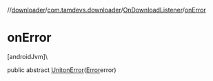 //[downloader](../../../index.md)/[com.tamdevs.downloader](../index.md)/[OnDownloadListener](index.md)/[onError](on-error.md)

# onError

[androidJvm]\

public abstract [Unit](https://kotlinlang.org/api/latest/jvm/stdlib/kotlin/-unit/index.html)[onError](on-error.md)([Error](../-error/index.md)error)

